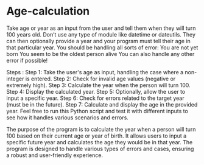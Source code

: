 # Age-calculation
Take age or year as an input from the user and tell them when they will turn 100 years old. Don’t use any type of module like datetime or dateutils. They can then optionally provide a year and your program must tell their age in that particular year. 
You should be handling all sorts of error:
You are not yet born
You seem to be the oldest person alive
You can also handle any other error if possible!

Steps : 
Step 1: Take the user's age as input, handling the case where a non-integer is entered.
Step 2: Check for invalid age values (negative or extremely high).
Step 3: Calculate the year when the person will turn 100.
Step 4: Display the calculated year.
Step 5: Optionally, allow the user to input a specific year.
Step 6: Check for errors related to the target year (must be in the future).
Step 7: Calculate and display the age in the provided year.
Feel free to run this Python script and test it with different inputs to see how it handles various scenarios and errors.

The purpose of the program is to calculate the year when a person will turn 100 based on their current age or year of birth. It allows users to  input a specific future year and calculates the age they would be in that year. The program is designed to handle various types of errors and cases, ensuring a robust and user-friendly experience.​

